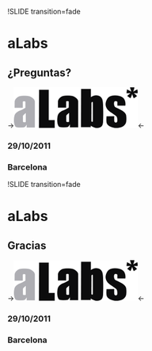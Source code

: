 !SLIDE transition=fade 
# aLabs
## ¿Preguntas?
->![logo-alabs](logo.png)<-
### 29/10/2011
### Barcelona

!SLIDE transition=fade 
# aLabs
## Gracias
->![logo-alabs](logo.png)<-
### 29/10/2011
### Barcelona
